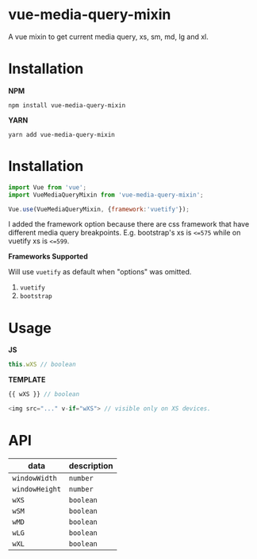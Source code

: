 # vue-media-query-mixin
A vue mixin to get current media query, xs, sm, md, lg and xl.

# Installation 

**NPM**

`npm install vue-media-query-mixin`

**YARN**

`yarn add vue-media-query-mixin`

# Installation

```javascript
import Vue from 'vue';
import VueMediaQueryMixin from 'vue-media-query-mixin';

Vue.use(VueMediaQueryMixin, {framework:'vuetify'});

```

I added the framework option because there are css framework that have different media query breakpoints. E.g. bootstrap's xs is `<=575` while on vuetify xs is `<=599`.

**Frameworks Supported**

Will use `vuetify` as default when "options" was omitted.

1. `vuetify`
2. `bootstrap`

# Usage

**JS**

```javascript
this.wXS // boolean
```

**TEMPLATE**

```javascript
{{ wXS }} // boolean

<img src="..." v-if="wXS"> // visible only on XS devices.

```


# API

| **data** | **description** |
| -------- | --------------- |
| `windowWidth` | `number` |
| `windowHeight` | `number` |
| `wXS` | `boolean` |
| `wSM` | `boolean` |
| `wMD` | `boolean` |
| `wLG` | `boolean` |
| `wXL` | `boolean` |

